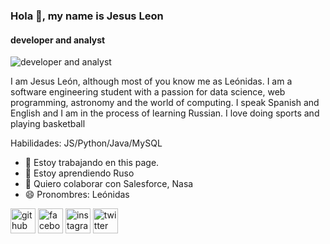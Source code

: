 ### Hola 👋, my name is Jesus Leon
#### developer and analyst
![developer and analyst](https://encrypted-tbn0.gstatic.com/images?q=tbn:ANd9GcR96vnGqoaLbXeg_nIRCv4stUcA8AwLzGYayw&usqp=CAU)

I am Jesus León, although most of you know me as Leónidas. I am a software engineering student with a passion for data science, web programming, astronomy and the world of computing. I speak Spanish and English and I am in the process of learning Russian. I love doing sports and playing basketball

Habilidades: JS/Python/Java/MySQL

- 🔭 Estoy trabajando en this page. 
- 🌱 Estoy aprendiendo Ruso 
- 👯 Quiero colaborar con Salesforce, Nasa 
- 😄 Pronombres: Leónidas 


[<img src='https://cdn.jsdelivr.net/npm/simple-icons@3.0.1/icons/github.svg' alt='github' height='40'>](https://github.com/JesusLeonChavez/)  [<img src='https://cdn.jsdelivr.net/npm/simple-icons@3.0.1/icons/facebook.svg' alt='facebook' height='40'>](https://www.facebook.com/jesusleonchavez)  [<img src='https://cdn.jsdelivr.net/npm/simple-icons@3.0.1/icons/instagram.svg' alt='instagram' height='40'>](https://www.instagram.com/leonidas.leon.chavez/)  [<img src='https://cdn.jsdelivr.net/npm/simple-icons@3.0.1/icons/twitter.svg' alt='twitter' height='40'>](https://twitter.com/RedAlbertJesus)  





